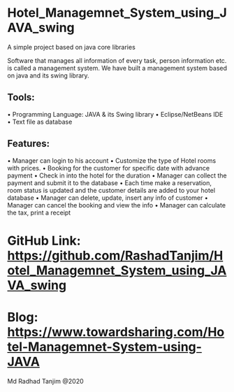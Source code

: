 # Hotel_Managemnet_System_using_JAVA_swing
 A simple project based on java core libraries

Software that manages all information of every task, person information etc. is called a management system. 
We have built a management system based on java and its swing library. 

## Tools:
•	Programming Language: JAVA & its Swing library
•	Eclipse/NetBeans IDE
•	Text file as database

## Features: 
•	Manager can login to his account
•	Customize the type of Hotel rooms with prices.
•	Booking for the customer for specific date with advance payment
•	Check in into the hotel for the duration
•	Manager can collect the payment and submit it to the database
•	Each time make a reservation, room status is updated and the customer details are added to your hotel database
•	Manager can delete, update, insert any info of customer
•	Manager can cancel the booking and view the info
•	Manager can calculate the tax, print a receipt


# GitHub Link: https://github.com/RashadTanjim/Hotel_Managemnet_System_using_JAVA_swing
# Blog: https://www.towardsharing.com/Hotel-Managemnet-System-using-JAVA

Md Radhad Tanjim @2020

